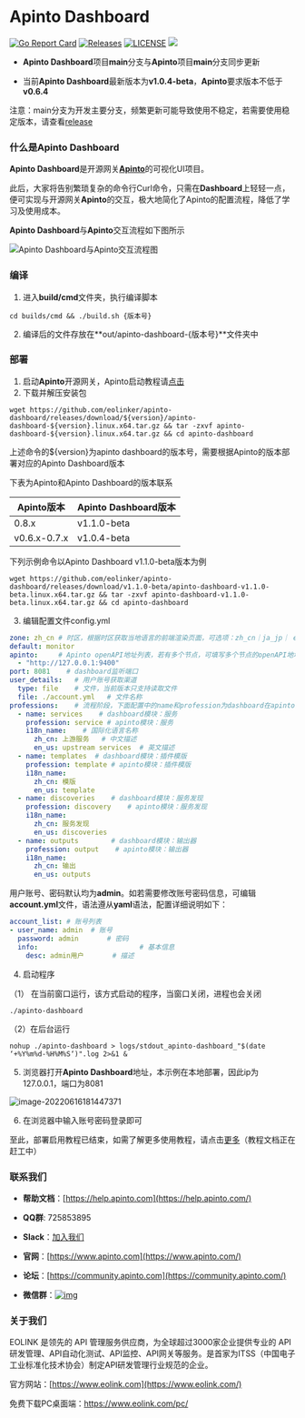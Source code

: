 # Apinto Dashboard

[![Go Report Card](https://goreportcard.com/badge/github.com/eolinker/apinto-dashboard)](https://goreportcard.com/report/github.com/eolinker/apinto-dashboard) [![Releases](https://img.shields.io/github/release/eolinker/apinto-dashboard/all.svg?style=flat-square)](https://github.com/eolinker/apinto-dashboard/releases) [![LICENSE](https://img.shields.io/github/license/eolinker/Apinto-dashboard.svg?style=flat-square)](https://github.com/eolinker/apinto-dashboard/blob/main/LICENSE) ![](https://shields.io/github/downloads/eolinker/apinto-dashboard/total)

* **Apinto Dashboard**项目**main**分支与**Apinto**项目**main**分支同步更新

* 当前**Apinto Dashboard**最新版本为**v1.0.4-beta**，**Apinto**要求版本不低于**v0.6.4**

注意：main分支为开发主要分支，频繁更新可能导致使用不稳定，若需要使用稳定版本，请查看[release](https://github.com/eolinker/apinto-dashboard/releases)


### 什么是Apinto Dashboard

**Apinto Dashboard**是开源网关[**Apinto**](https://github.com/eolinker/apinto)的可视化UI项目。

此后，大家将告别繁琐复杂的命令行Curl命令，只需在**Dashboard**上轻轻一点，便可实现与开源网关**Apinto**的交互，极大地简化了Apinto的配置流程，降低了学习及使用成本。

**Apinto Dashboard**与**Apinto**交互流程如下图所示

![Apinto Dashboard与Apinto交互流程图](https://user-images.githubusercontent.com/14105999/175314303-4df9bfad-2abc-4e4a-9f24-30a8e3b64802.jpg)

### 编译

1. 进入**build/cmd**文件夹，执行编译脚本

```
cd builds/cmd && ./build.sh {版本号}
```

2. 编译后的文件存放在**out/apinto-dashboard-{版本号}**文件夹中

### 部署

1. 启动**Apinto**开源网关，Apinto启动教程请[点击](https://github.com/eolinker/apinto/#get-start)
2. 下载并解压安装包

```
wget https://github.com/eolinker/apinto-dashboard/releases/download/${version}/apinto-dashboard-${version}.linux.x64.tar.gz && tar -zxvf apinto-dashboard-${version}.linux.x64.tar.gz && cd apinto-dashboard
```
上述命令的${version}为apinto dashboard的版本号，需要根据Apinto的版本部署对应的Apinto Dashboard版本

下表为Apinto和Apinto Dashboard的版本联系

| Apinto版本   | Apinto Dashboard版本 |
| ------------ | -------------------- |
| 0.8.x        | v1.1.0-beta          |
| v0.6.x-0.7.x | v1.0.4-beta          |

下列示例命令以Apinto Dashboard v1.1.0-beta版本为例
```
wget https://github.com/eolinker/apinto-dashboard/releases/download/v1.1.0-beta/apinto-dashboard-v1.1.0-beta.linux.x64.tar.gz && tar -zxvf apinto-dashboard-v1.1.0-beta.linux.x64.tar.gz && cd apinto-dashboard
```


3. 编辑配置文件config.yml

```yaml
zone: zh_cn # 时区，根据时区获取当地语言的前端渲染页面，可选项：zh_cn｜ja_jp｜ en_us，当前版本仅支持zh_cn
default: monitor
apinto:		# Apinto openAPI地址列表，若有多个节点，可填写多个节点的openAPI地址
  - "http://127.0.0.1:9400"   
port: 8081    # dashboard监听端口
user_details:	# 用户账号获取渠道
  type: file	# 文件，当前版本只支持读取文件
  file: ./account.yml	# 文件名称
professions:    # 流程阶段，下面配置中的name和profession为dashboard在apinto的映射名称，下述配置内容将会在dashboard导航栏中展现
  - name: services    # dashboard模块：服务
    profession: service # apinto模块：服务
    i18n_name:    # 国际化语言名称
      zh_cn: 上游服务   # 中文描述
      en_us: upstream services  # 英文描述
  - name: templates  # dashboard模块：插件模版
    profession: template # apinto模块：插件模版
    i18n_name:
      zh_cn: 模版
      en_us: template
  - name: discoveries    # dashboard模块：服务发现
    profession: discovery    # apinto模块：服务发现
    i18n_name:
      zh_cn: 服务发现
      en_us: discoveries
  - name: outputs        # dashboard模块：输出器
    profession: output    # apinto模块：输出器
    i18n_name:
      zh_cn: 输出
      en_us: outputs
```

用户账号、密码默认均为**admin**。如若需要修改账号密码信息，可编辑**account.yml**文件，语法遵从**yaml**语法，配置详细说明如下：

```yaml
account_list: # 账号列表
- user_name: admin	# 账号
  password: admin		# 密码
  info:							# 基本信息
    desc: admin用户		# 描述
```

4. 启动程序

（1） 在当前窗口运行，该方式启动的程序，当窗口关闭，进程也会关闭

```
./apinto-dashboard
```

（2）在后台运行

``` 
nohup ./apinto-dashboard > logs/stdout_apinto-dashboard_"$(date ‘+%Y%m%d-%H%M%S‘)".log 2>&1 &
```

5. 浏览器打开**Apinto Dashboard**地址，本示例在本地部署，因此ip为127.0.0.1，端口为8081

![image-20220616181447371](https://user-images.githubusercontent.com/14105999/174442723-1fe42ac5-012c-4f60-b1ec-e147d8d8ca9b.png)

6. 在浏览器中输入账号密码登录即可

至此，部署启用教程已结束，如需了解更多使用教程，请点击[更多](https://help.apinto.com/docs/apinto-dashboard)（教程文档正在赶工中）

### 联系我们

- **帮助文档**：[https://help.apinto.com](https://help.apinto.com/)

- **QQ群**: 725853895
- **Slack**：[加入我们](https://join.slack.com/t/slack-zer6755/shared_invite/zt-u7wzqp1u-aNA0XK9Bdb3kOpN03jRmYQ)
- **官网**：[https://www.apinto.com](https://www.apinto.com/)
- **论坛**：[https://community.apinto.com](https://community.apinto.com/)
- **微信群**：[![img](https://user-images.githubusercontent.com/25589530/149860447-5879437b-3cda-4833-aee3-69a2e538e85d.png)](https://user-images.githubusercontent.com/25589530/149860447-5879437b-3cda-4833-aee3-69a2e538e85d.png)

### 关于我们

EOLINK 是领先的 API 管理服务供应商，为全球超过3000家企业提供专业的 API 研发管理、API自动化测试、API监控、API网关等服务。是首家为ITSS（中国电子工业标准化技术协会）制定API研发管理行业规范的企业。

官方网站：[https://www.eolink.com](https://www.eolink.com/)

免费下载PC桌面端：https://www.eolink.com/pc/
